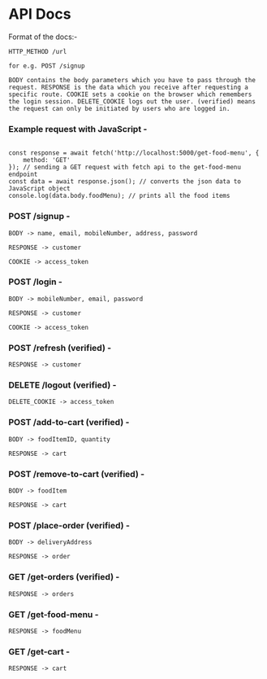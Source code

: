 # API Docs

Format of the docs:-

	HTTP_METHOD /url

	for e.g. POST /signup

	BODY contains the body parameters which you have to pass through the request. RESPONSE is the data which you receive after requesting a specific route. COOKIE sets a cookie on the browser which remembers the login session. DELETE_COOKIE logs out the user. (verified) means the request can only be initiated by users who are logged in.

### Example request with JavaScript - 
	
```

const response = await fetch('http://localhost:5000/get-food-menu', {
	method: 'GET'
}); // sending a GET request with fetch api to the get-food-menu endpoint
const data = await response.json(); // converts the json data to JavaScript object
console.log(data.body.foodMenu); // prints all the food items

```

### POST /signup -
		
	BODY -> name, email, mobileNumber, address, password

	RESPONSE -> customer

	COOKIE -> access_token

### POST /login - 

	BODY -> mobileNumber, email, password

	RESPONSE -> customer

	COOKIE -> access_token

### POST /refresh (verified) -

	RESPONSE -> customer

### DELETE /logout (verified) - 
	
	DELETE_COOKIE -> access_token

### POST /add-to-cart (verified) - 

	BODY -> foodItemID, quantity

	RESPONSE -> cart

### POST /remove-to-cart (verified) - 

	BODY -> foodItem

	RESPONSE -> cart

### POST /place-order (verified) - 

	BODY -> deliveryAddress

	RESPONSE -> order

### GET /get-orders (verified) - 

	RESPONSE -> orders

### GET /get-food-menu - 

	RESPONSE -> foodMenu

### GET /get-cart - 

	RESPONSE -> cart